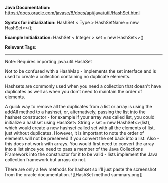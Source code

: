 
**Java Documentation:** https://docs.oracle.com/javase/8/docs/api/java/util/HashSet.html

**Syntax for initialization:** HashSet < Type > HashSetName = new HashSet<>();

**Example Initialization:** HashSet < Integer > set = new HashSet<>()

**Relevant Tags:** 

----

Note: Requires importing java.util.HashSet

Not to be confused with a HashMap - implements the set interface and is used to create a collection containing no duplicate elements. 

Hashsets are commonly used when you need a collection that doesn't have duplicates as well as when you don't need to maintain the order of elements.

A quick way to remove all the duplicates from a list or array is using the addAll method to a hashset, or, alternatively, passing the list into the hashset constructor - for example if your array was called list, you could initialize a hashset using HashSet< String > set = new HashSet<>(list), which would create a new hashset called set with all the elements of list, just without duplicates. However, it is important to note the order of elements will not be preserved if you convert the set back into a list.
Also - this does not work with arrays. You would first need to convert the array into a list since you need to pass a member of the Java Collections Framework into the constructor for it to be valid - lists implement the Java collection framework but arrays do not.

There are only a few methods for hashset so I'll just paste the screenshot from the oracle documentation.
![[HashSet method summary.png]]